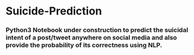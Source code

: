 # Suicide-Prediction
### Python3 Notebook under construction to predict the suicidal intent of a post/tweet anywhere on social media and also provide the probability of its correctness using NLP.
